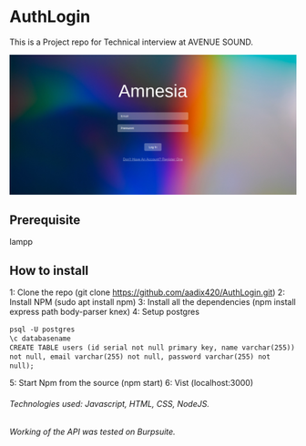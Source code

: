 # AuthLogin
This is a Project repo for Technical interview at AVENUE SOUND.

![Banner](https://raw.githubusercontent.com/aadix420/AuthLogin/main/public/img/ss.png)

## Prerequisite
lampp

## How to install
1: Clone the repo (git clone https://github.com/aadix420/AuthLogin.git)
2: Install NPM (sudo apt install npm)
3: Install all the dependencies (npm install express path body-parser knex)
4: Setup postgres
```
psql -U postgres
\c databasename
CREATE TABLE users (id serial not null primary key, name varchar(255)) not null, email varchar(255) not null, password varchar(255) not null);
```
5: Start Npm from the source (npm start)
6: Vist (localhost:3000)

###### Technologies used: Javascript, HTML, CSS, NodeJS.
###### Working of the API was tested on Burpsuite.
